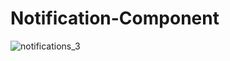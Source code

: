# Notification-Component
![notifications_3](https://github.com/CodeWithBashir/Notification-Component/assets/87351419/c4ec6a60-f7b8-47f5-8f90-272761e09644)
